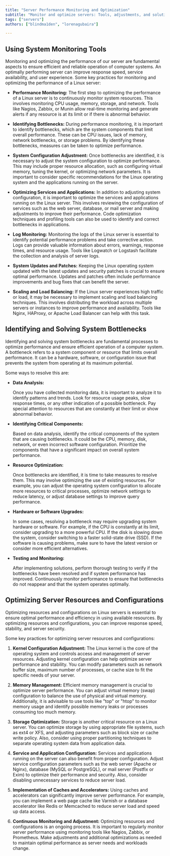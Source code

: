 ```yaml
---
title: "Server Performance Monitoring and Optimization"
subtitle: "Monitor and optimize servers: Tools, adjustments, and solutions. Improve system performance and efficiency. Optimize now!"
tags: ["servers"]
authors: ["blindma1den", "lorenagubaira"]

---
```


## Using System Monitoring Tools

Monitoring and optimizing the performance of our server are fundamental aspects to ensure efficient and reliable operation of computer systems. An optimally performing server can improve response speed, service availability, and user experience. Some key practices for monitoring and optimizing the performance of a Linux server:

- **Performance Monitoring:** The first step to optimizing the performance of a Linux server is to continuously monitor system resources. This involves monitoring CPU usage, memory, storage, and network. Tools like Nagios, Zabbix, or Munin allow real-time monitoring and generate alerts if any resource is at its limit or if there is abnormal behavior.
- **Identifying Bottlenecks:** During performance monitoring, it is important to identify bottlenecks, which are the system components that limit overall performance. These can be CPU issues, lack of memory, network bottlenecks, or storage problems. By identifying these bottlenecks, measures can be taken to optimize performance.
- **System Configuration Adjustment:** Once bottlenecks are identified, it is necessary to adjust the system configuration to optimize performance. This may include proper resource allocation, such as configuring virtual memory, tuning the kernel, or optimizing network parameters. It is important to consider specific recommendations for the Linux operating system and the applications running on the server.
- **Optimizing Services and Applications:** In addition to adjusting system configuration, it is important to optimize the services and applications running on the Linux server. This involves reviewing the configuration of services such as the web server, database, or mail server and making adjustments to improve their performance. Code optimization techniques and profiling tools can also be used to identify and correct bottlenecks in applications.
- **Log Monitoring:** Monitoring the logs of the Linux server is essential to identify potential performance problems and take corrective action. Logs can provide valuable information about errors, warnings, response times, and resource usage. Tools like Logwatch or Logstash facilitate the collection and analysis of server logs.

- **System Updates and Patches:** Keeping the Linux operating system updated with the latest updates and security patches is crucial to ensure optimal performance. Updates and patches often include performance improvements and bug fixes that can benefit the server.

- **Scaling and Load Balancing:** If the Linux server experiences high traffic or load, it may be necessary to implement scaling and load balancing techniques. This involves distributing the workload across multiple servers or instances to improve performance and availability. Tools like Nginx, HAProxy, or Apache Load Balancer can help with this task.

## Identifying and Solving System Bottlenecks

Identifying and solving system bottlenecks are fundamental processes to optimize performance and ensure efficient operation of a computer system. A bottleneck refers to a system component or resource that limits overall performance. It can be a hardware, software, or configuration issue that prevents the system from operating at its maximum potential.

Some ways to resolve this are:

- **Data Analysis:**

  Once you have collected monitoring data, it is important to analyze it to identify patterns and trends. Look for resource usage peaks, slow response times, or any other indication of a possible bottleneck. Pay special attention to resources that are constantly at their limit or show abnormal behavior.

- **Identifying Critical Components:**

  Based on data analysis, identify the critical components of the system that are causing bottlenecks. It could be the CPU, memory, disk, network, or even incorrect software configuration. Prioritize the components that have a significant impact on overall system performance.

- **Resource Optimization:**

  Once bottlenecks are identified, it is time to take measures to resolve them. This may involve optimizing the use of existing resources. For example, you can adjust the operating system configuration to allocate more resources to critical processes, optimize network settings to reduce latency, or adjust database settings to improve query performance.

- **Hardware or Software Upgrades:**

  In some cases, resolving a bottleneck may require upgrading system hardware or software. For example, if the CPU is constantly at its limit, consider upgrading to a more powerful CPU. If the disk is slowing down the system, consider switching to a faster solid-state drive (SSD). If the software is causing problems, make sure to have the latest version or consider more efficient alternatives.

- **Testing and Monitoring:**

  After implementing solutions, perform thorough testing to verify if the bottlenecks have been resolved and if system performance has improved. Continuously monitor performance to ensure that bottlenecks do not reappear and that the system operates optimally.

## Optimizing Server Resources and Configurations

Optimizing resources and configurations on Linux servers is essential to ensure optimal performance and efficiency in using available resources. By optimizing resources and configurations, you can improve response speed, stability, and server security.

Some key practices for optimizing server resources and configurations:

1. **Kernel Configuration Adjustment:** The Linux kernel is the core of the operating system and controls access and management of server resources. Adjusting kernel configuration can help optimize server performance and stability. You can modify parameters such as network buffer size, maximum number of processes, or cache size to fit the specific needs of your server.

2. **Memory Management:** Efficient memory management is crucial to optimize server performance. You can adjust virtual memory (swap) configuration to balance the use of physical and virtual memory. Additionally, it is advisable to use tools like "top" or "htop" to monitor memory usage and identify possible memory leaks or processes consuming too much memory.

3. **Storage Optimization:** Storage is another critical resource on a Linux server. You can optimize storage by using appropriate file systems, such as ext4 or XFS, and adjusting parameters such as block size or cache write policy. Also, consider using proper partitioning techniques to separate operating system data from application data.

4. **Service and Application Configuration:** Services and applications running on the server can also benefit from proper configuration. Adjust service configuration parameters such as the web server (Apache or Nginx), database (MySQL or PostgreSQL), or mail server (Postfix or Exim) to optimize their performance and security. Also, consider disabling unnecessary services to reduce server load.

5. **Implementation of Caches and Accelerators:** Using caches and accelerators can significantly improve server performance. For example, you can implement a web page cache like Varnish or a database accelerator like Redis or Memcached to reduce server load and speed up data access.
   
6. **Continuous Monitoring and Adjustment:** Optimizing resources and configurations is an ongoing process. It is important to regularly monitor server performance using monitoring tools like Nagios, Zabbix, or Prometheus. Make adjustments and additional optimizations as needed to maintain optimal performance as server needs and workloads change.
